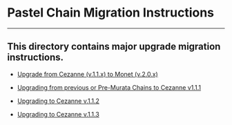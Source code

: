 # Pastel Chain Migration Instructions

---

## This directory contains major upgrade migration instructions.

* [Upgrade from Cezanne (v.1.1.x) to Monet (v.2.0.x)](https://github.com/pastelnetwork/pastel-chain-releases/blob/master/migrations/pastel-monet-v2.0.4.md)

* [Upgrading from previous or Pre-Murata Chains to Cezanne v1.1.1](https://github.com/pastelnetwork/pastel-chain-releases/blob/master/migrations/pastel-cezanne-v1.1.1.md)
* [Upgrading to Cezanne v.1.1.2](https://github.com/pastelnetwork/pastel-chain-releases/blob/master/migrations/pastel-cezanne-v1.1.2.md)
* [Upgrading to Cezanne v.1.1.3](https://github.com/pastelnetwork/pastel-chain-releases/blob/master/migrations/pastel-cezanne-v1.1.3.md)
